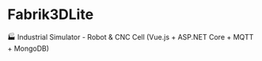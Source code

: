 # Fabrik3DLite
🏭 Industrial Simulator - Robot &amp; CNC Cell (Vue.js + ASP.NET Core + MQTT + MongoDB)
